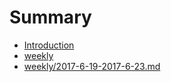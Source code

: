 # Summary

* [Introduction](README.MD)
* [weekly](weekly)
* [weekly/2017-6-19-2017-6-23.md](weekly/2017-6-19-2017-6-23.md)



